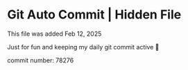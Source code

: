 # Git Auto Commit | Hidden File

This file was added Feb 12, 2025

Just for fun and keeping my daily git commit active 🤪

commit number: 78276
